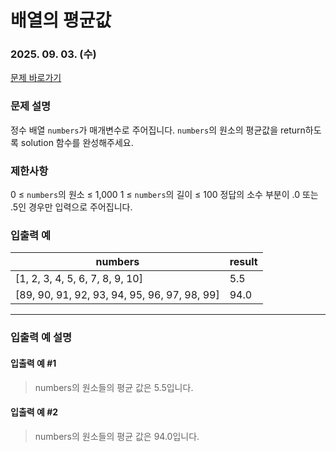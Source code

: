 # 배열의 평균값
### 2025. 09. 03. (수)

[문제 바로가기](https://school.programmers.co.kr/learn/courses/30/lessons/120817)

### 문제 설명
정수 배열 `numbers`가 매개변수로 주어집니다. `numbers`의 원소의 평균값을 return하도록 solution 함수를 완성해주세요.

### 제한사항
0 ≤ `numbers`의 원소 ≤ 1,000
1 ≤ `numbers`의 길이 ≤ 100
정답의 소수 부분이 .0 또는 .5인 경우만 입력으로 주어집니다.

### 입출력 예
|numbers|result|
|---|---|
|[1, 2, 3, 4, 5, 6, 7, 8, 9, 10]|5.5|
|[89, 90, 91, 92, 93, 94, 95, 96, 97, 98, 99]|94.0|

---

### 입출력 예 설명
#### 입출력 예 #1
>numbers의 원소들의 평균 값은 5.5입니다.

#### 입출력 예 #2
> numbers의 원소들의 평균 값은 94.0입니다.